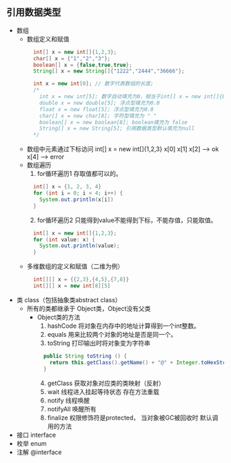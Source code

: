 ## 引用数据类型
  + 数组
    - 数组定义和赋值
      ````java
        int[] x = new int[]{1,2,3};
        char[] x = {"1","2","3"};
        boolean[] x = {false,true,true};
        String[] x = new String[]{"1222","2444","36666"};

        int x = new int[0]; // 数字代表数组的长度;
        /*
          int x = new int[5]; 数字自动填充为0，相当于int[] x = new int[]{0,0,0,0,0};
          double x = new double[5]; 浮点型填充为0.0
          float x = new float[5]; 浮点型填充为0.0
          char[] x = new char[8]; 字符型填充为 " "
          boolean[] x = new boolean[8]; boolean填充为 false
          String[] x = new String[5]; 引用数据类型默认填充为null
        */
      ````
    - 数组中元素通过下标访问
      int[] x = new int[]{1,2,3}
      x[0] x[1] x[2] --> ok
      x[4] --> error
    - 数组遍历
      1. for循环遍历1 存取值都可以的。
        ````java
          int[] x = {1, 2, 3, 4}
          for (int i = 0; i < 4; i++) {
            System.out.println(x[i])
          }
        ````
      2. for循环遍历2 只能得到value不能得到下标，不能存值，只能取值。
        ````java
          int[] x = new int[]{1,2,3};
          for (int value: x) {
            System.out.println(value);
          }
        ````
    - 多维数组的定义和赋值（二维为例）
      ````java
        int[][] x = {{2,3},{4,5},{7,8}}
        int[][] x = new int[8][5]
      ````
  + 类 class（包括抽象类abstract class）
    + 所有的类都继承于 Object类，Object没有父类
      - Object类的方法
        1. hashCode 将对象在内存中的地址计算得到一个int整数。
        2. equals 用来比较两个对象的地址是否是同一个。
        3. toString 打印输出时将对象变为字符串
          ````java
            public String toString () {
              return this.getClass().getName() + "@" + Integer.toHexString(this.hashCode());
            }
          ````
        4. getClass 获取对象对应类的类映射（反射）
        5. wait 线程进入挂起等待状态  存在方法重载
        6. notify 线程唤醒
        7. notifyAll 唤醒所有
        8. finalize 权限修饰符是protected， 当对象被GC被回收时  默认调用的方法
  + 接口 interface
  + 枚举 enum
  + 注解 @interface
